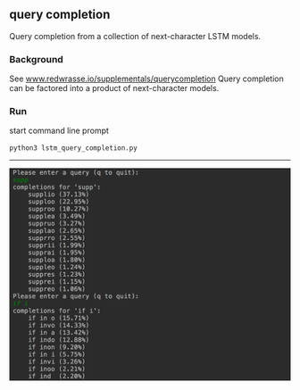 query completion
---

Query completion from a collection of next-character LSTM models.

### Background
See www.redwrasse.io/supplementals/querycompletion 
Query completion can be factored into a product of next-character models.


### Run

start command line prompt
``` 
python3 lstm_query_completion.py
```
----
![query completion](./resources/querycompl.png)
